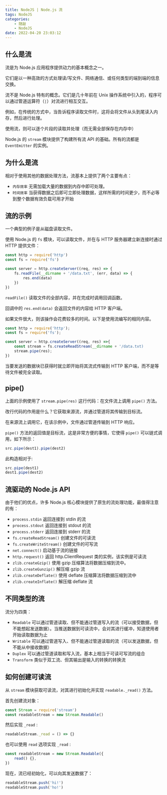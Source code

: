 ```yaml
---
title: NodeJS | Node.js 流
tags: NodeJS
categories:
    - 随敲
    - NodeJS
date: 2022-04-20 23:03:12
---
```


## 什么是流

流是为 Node.js 应用程序提供动力的基本概念之一。

它们是以一种高效的方式处理读/写文件、网络通信、或任何类型的端到端的信息交换。

流不是 Node.js 特有的概念。它们是几十年前在 Unix 操作系统中引入的，程序可以通过管道运算符（`|`）对流进行相互交互。

例如，在传统的方式中，当告诉程序读取文件时，这将会将文件从头到尾读入内存，然后进行处理。

使用流，则可以逐个片段的读取并处理（而无需全部保存在内存中）

Node.js 的 `stream` 模块提供了构建所有流 API 的基础。所有的流都是 `EventEmitter` 的实例。

## 为什么是流

相对于使用其他的数据处理方法，流基本上提供了两个主要有点：

-   `内存效率` 无需加载大量的数据到内存中即可处理。
-   `时间效率` 当获得数据之后即可立即处理数据，这样所需的时间更少，而不必等到整个数据有效负载可用才开始

## 流的示例

一个典型的例子是从磁盘读取文件。

使用 Node.js 的 `fs` 模块，可以读取文件，并在与 HTTP 服务器建立新连接时通过 HTTP 提供文件：

```js
const http = require('http')
const fs = require('fs')

const server = http.createServer((req, res) => {
    fs.readFile(__dirname + '/data.txt', (err, data) => {
        res.end(data)
    })
})
```

`readFile()` 读取文件的全部内容，并在完成时调用回调函数。

回调中的 `res.end(data)` 会返回文件的内容给 HTTP 客户端。

如果文件很大，则该操作会花费较多的时间。以下是使用流编写的相同内容。

```js
const http = require('http');
const fs = require('fs');

const server = http.createServer((req, res) =>{
	const stream = fs.createReadStream(__dirname + '/data.txt)
	stream.pipe(res);
})
```

当要发送的数据块已获得时就立即开始将其流式传输到 HTTP 客户端，而不是等待文件被完全读取。

## pipe()

上面的示例使用了 `stream.pipe(res)` 这行代码：在文件流上调用 `pipe()` 方法。

改行代码的作用是什么？它获取来源流，并通过管道将其传输到目标流。

在来源流上调用它，在该示例中，文件通过管道传输到 HTTP 响应。

`pipe()` 方法的返回值是目标流，这是非常方便的事情，它使得 `pipe()` 可以链式调用，如下所示：

```js
src.pipe(dest1).pipe(dest2)
```

此构造相对于:

```js
src.pipe(dest1)
dest1.pipe(dest2)
```

## 流驱动的 Node.js API

由于他们的优点，许多 Node.js 核心模块提供了原生的流处理功能，最值得注意的有：

-   `process.stdin` 返回连接到 stdin 的流
-   `process.stdout` 返回连接到 stdout 的流
-   `process.stderr` 返回连接到 stderr 的流
-   `fs.createReadStream()` 创建文件的可读流
-   `fs.createWriteStream()` 创建文件的可写流
-   `net.connect()` 启动基于流的链接
-   `http.request()` 返回 http.ClientRequest 类的实例，该实例是可读流
-   `zlib.createGzip()` 使用 gzip 压缩算法将数据压缩到流中。
-   `zlib.createGunzip()` 解压缩 gzip 流
-   `zlib.createDeflate()` 使用 deflate 压缩算法将数据压缩到流中
-   `zlib.createInflate()` 解压缩 deflate 流

## 不同类型的流

流分为四类：

-   `Readable` 可以通过管道读取、但不能通过管道写入的流（可以接受数据，但不能想起发送数据）。当推送数据到可读流中，会对其进行缓冲，知道使用者开始读取数据为止
-   `Writable` 可以通过管道写入、但不能通过管道读取的流（可以发送数据，但不能从中接收数据）
-   `Duplex` 可以通过管道读取和写入流，基本上相当于可读可写流的组合
-   `Transform` 类似于双工流、但其输出是输入的转换的转换流

## 如何创建可读流

从 `stream` 模块获取可读流，对其进行初始化并实现 `readable._read()` 方法。

首先创建流对象：

```js
const Stream = require('stream')
const readableStream = new Stream.Readable()
```

然后实现 `_read` :

```js
readableStream._read = () => {}
```

也可以使用 `read` 选项实现 `_read` :

```js
const readableStream = new Stream.Readable({
    read() {},
})
```

现在，流已经初始化，可以向其发送数据了：

```js
readableStream.push('hi!')
readableStream.push('ho!')
```
